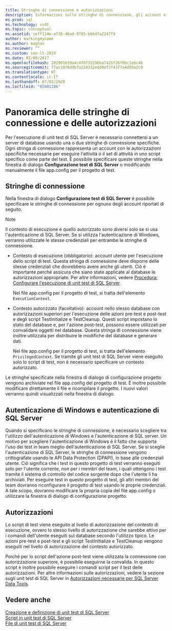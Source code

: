 ```yaml
---
title: Stringhe di connessione e autorizzazioni
description: Informazioni sulle stringhe di connessione, gli account e le autorizzazioni necessarie per eseguire unit test di SQL Server. Vedere come configurare le stringhe di connessione.
ms.prod: sql
ms.technology: ssdt
ms.topic: conceptual
ms.assetid: ceff114e-a738-46ad-9785-b6647a2247f9
author: markingmyname
ms.author: maghan
ms.reviewer: “”
ms.custom: seo-lt-2019
ms.date: 02/09/2017
ms.openlocfilehash: 292901b39a4c4f6732290ba7425f26f0bc1e6c48
ms.sourcegitcommit: f7ac1976d4bfa224332edd9ef2f4377a4d55a2c9
ms.translationtype: HT
ms.contentlocale: it-IT
ms.lasthandoff: 07/02/2020
ms.locfileid: "85901106"
---
```

# <a name="overview-of-connection-strings-and-permissions"></a>Panoramica delle stringhe di connessione e delle autorizzazioni

Per l'esecuzione di unit test di SQL Server è necessario connettersi a un server di database usando una o due stringhe di connessione specifiche. Ogni stringa di connessione rappresenta un account con le autorizzazioni specifiche necessarie per eseguire l'attività o il set di attività in uno script specifico come parte del test. È possibile specificare queste stringhe nella finestra di dialogo **Configurazione test di SQL Server** o modificando manualmente il file app.config per il progetto di test.  
  
## <a name="connection-strings"></a>Stringhe di connessione  
Nella finestra di dialogo **Configurazione test di SQL Server** è possibile specificare le stringhe di connessione per ognuno degli account riportati di seguito.  
  
> [!NOTE]  
> Il contesto di esecuzione e quello autorizzato sono diversi solo se si usa l'autenticazione di SQL Server. Se si utilizza l'autenticazione di Windows, verranno utilizzate le stesse credenziali per entrambe le stringhe di connessione.  
  
-   Contesto di esecuzione (obbligatorio): account utente per l'esecuzione dello script di test. Questa stringa di connessione deve disporre delle stesse credenziali che dovrebbero avere anche gli utenti. Ciò è importante perché assicura che siano state applicate al database le autorizzazioni appropriate. Per altre informazioni, vedere [Procedura: Configurare l'esecuzione di unit test di SQL Server](../ssdt/how-to-configure-sql-server-unit-test-execution.md).  
  
    Nel file app.config per il progetto di test, si tratta dell'elemento `ExecutionContext`.  
  
-   Contesto autorizzato (facoltativo): account nello stesso database con autorizzazioni superiori per l'esecuzione delle azioni pre-test e post-test e degli script TestInitialize e TestCleanup. Questi script impostano lo stato del database e, per l'azione post-test, possono essere utilizzati per convalidare oggetti nel database. Questa stringa di connessione viene inoltre utilizzata per distribuire le modifiche del database e generare dati.  
  
    Nel file app.config per il progetto di test, si tratta dell'elemento `PrivilegedContext`. Se tramite gli unit test di SQL Server viene eseguito solo lo script di test, non è necessario specificare un contesto autorizzato.  
  
Le stringhe specificate nella finestra di dialogo di configurazione progetto vengono archiviate nel file app.config del progetto di test. È inoltre possibile modificare direttamente il file e ricompilare il progetto. I nuovi valori verranno quindi visualizzati nella finestra di dialogo.  
  
## <a name="windows-authentication-versus-sql-server-authentication"></a>Autenticazione di Windows e autenticazione di SQL Server  
Quando si specificano le stringhe di connessione, è necessario scegliere tra l'utilizzo dell'autenticazione di Windows e l'autenticazione di SQL server. Un motivo per scegliere l'autenticazione di Windows è il fatto che supporta l'uso dei test in team meglio dell'autenticazione di SQL Server. Se si sceglie l'autenticazione di SQL Server, le stringhe di connessione vengono crittografate usando le API Data Protection (DPAPI), in base alle credenziali utente. Ciò significa che i test in questo progetto di test verranno eseguiti solo per l'utente corrente, non per i membri del team, i quali ottengono i test tramite il sistema di controllo del codice sorgente dopo che l'utente li ha archiviati. Per eseguire test in questo progetto di test, gli altri membri del team dovranno riconfigurare il progetto di test usando le proprie credenziali. A tale scopo, dovranno modificare la propria copia del file app.config o utilizzare la finestra di dialogo di configurazione progetto.  
  
## <a name="permissions"></a>Autorizzazioni  
Lo script di test viene eseguito al livello di autorizzazione del contesto di esecuzione, ovvero lo stesso livello di autorizzazione che sarebbe attivo per i comandi dell'utente eseguiti sul database secondo l'utilizzo tipico. Le azioni pre-test e post-test e gli script TestInitialize e TestCleanup vengono eseguiti nel livello di autorizzazione del contesto autorizzato.  
  
Poiché per lo script dell'azione post-test viene utilizzata la connessione con autorizzazione superiore, è possibile eseguirne la convalida. In questo script è inoltre possibile eseguire i comandi script per il test delle autorizzazioni. Per altre informazioni sulle autorizzazioni, vedere la sezione sugli unit test di SQL Server in [Autorizzazioni necessarie per SQL Server Data Tools](../ssdt/required-permissions-for-sql-server-data-tools.md).  
  
## <a name="see-also"></a>Vedere anche  
[Creazione e definizione di unit test di SQL Server](../ssdt/creating-and-defining-sql-server-unit-tests.md)  
[Script in unit test di SQL Server](../ssdt/scripts-in-sql-server-unit-tests.md)  
[File di unit test di SQL Server](../ssdt/sql-server-unit-test-files.md)  
  
